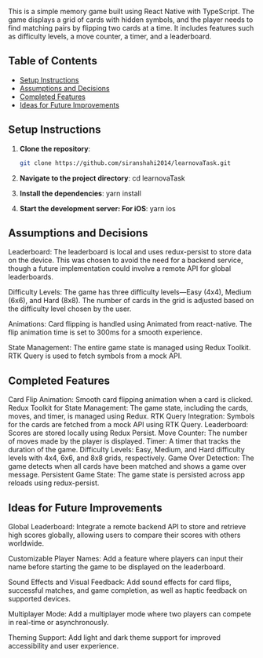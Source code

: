 This is a simple memory game built using React Native with TypeScript. The game displays a grid of cards with hidden symbols, and the player needs to find matching pairs by flipping two cards at a time. It includes features such as difficulty levels, a move counter, a timer, and a leaderboard.

## Table of Contents

- [Setup Instructions](#setup-instructions)
- [Assumptions and Decisions](#assumptions-and-decisions)
- [Completed Features](#completed-features)
- [Ideas for Future Improvements](#ideas-for-future-improvements)

## Setup Instructions

1. **Clone the repository**:

   ```bash
   git clone https://github.com/siranshahi2014/learnovaTask.git

   ```

2. **Navigate to the project directory**:
   cd learnovaTask

3. **Install the dependencies**:
   yarn install

4. **Start the development server: For iOS**:
   yarn ios

## Assumptions and Decisions

Leaderboard: The leaderboard is local and uses redux-persist to store data on the device. This was chosen to avoid the need for a backend service, though a future implementation could involve a remote API for global leaderboards.

Difficulty Levels: The game has three difficulty levels—Easy (4x4), Medium (6x6), and Hard (8x8). The number of cards in the grid is adjusted based on the difficulty level chosen by the user.

Animations: Card flipping is handled using Animated from react-native. The flip animation time is set to 300ms for a smooth experience.

State Management: The entire game state is managed using Redux Toolkit. RTK Query is used to fetch symbols from a mock API.

## Completed Features

Card Flip Animation: Smooth card flipping animation when a card is clicked.
Redux Toolkit for State Management: The game state, including the cards, moves, and timer, is managed using Redux.
RTK Query Integration: Symbols for the cards are fetched from a mock API using RTK Query.
Leaderboard: Scores are stored locally using Redux Persist.
Move Counter: The number of moves made by the player is displayed.
Timer: A timer that tracks the duration of the game.
Difficulty Levels: Easy, Medium, and Hard difficulty levels with 4x4, 6x6, and 8x8 grids, respectively.
Game Over Detection: The game detects when all cards have been matched and shows a game over message.
Persistent Game State: The game state is persisted across app reloads using redux-persist.

## Ideas for Future Improvements

Global Leaderboard: Integrate a remote backend API to store and retrieve high scores globally, allowing users to compare their scores with others worldwide.

Customizable Player Names: Add a feature where players can input their name before starting the game to be displayed on the leaderboard.

Sound Effects and Visual Feedback: Add sound effects for card flips, successful matches, and game completion, as well as haptic feedback on supported devices.

Multiplayer Mode: Add a multiplayer mode where two players can compete in real-time or asynchronously.

Theming Support: Add light and dark theme support for improved accessibility and user experience.
